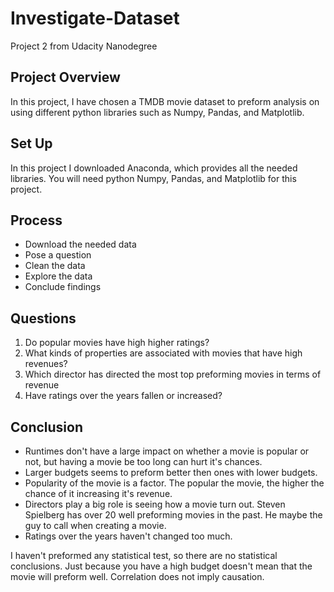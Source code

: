 # Investigate-Dataset
Project 2 from Udacity Nanodegree
## Project Overview
In this project, I have chosen a TMDB movie dataset to preform analysis on using different python libraries such as Numpy, Pandas, and  Matplotlib. 
## Set Up
In this project I downloaded Anaconda, which provides all the needed libraries. You will need python Numpy, Pandas, and Matplotlib for this project.
## Process
- Download the needed data
- Pose a question
- Clean the data
- Explore the data
- Conclude findings
## Questions
1. Do popular movies have high higher ratings?
2. What kinds of properties are associated with movies that have high revenues?
3. Which director has directed the most top preforming movies in terms of revenue
4. Have ratings over the years fallen or increased?
## Conclusion
- Runtimes don't have a large impact on whether a movie is popular or not, but having a movie be too long can hurt it's chances.
- Larger budgets seems to preform better then ones with lower budgets.
- Popularity of the movie is a factor. The popular the movie, the higher the chance of it increasing it's revenue.
- Directors play a big role is seeing how a movie turn out. Steven Spielberg has over 20 well preforming movies in the past. He maybe the guy to call when creating a movie.
- Ratings over the years haven't changed too much.

I haven't preformed any statistical test, so there are no statistical conclusions. Just because you have a high budget doesn't mean that the movie will preform well. Correlation does not imply causation.
